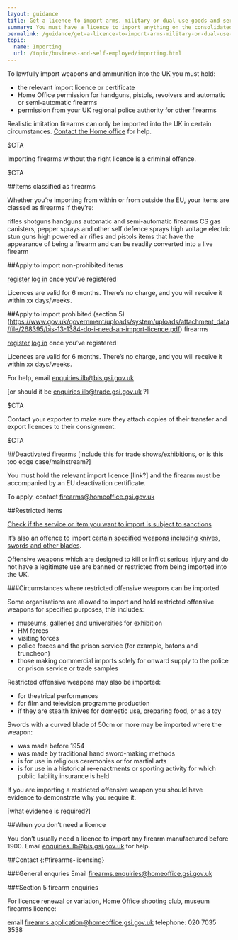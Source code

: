 ```yaml
---
layout: guidance
title: Get a licence to import arms, military or dual use goods and services
summary: You must have a licence to import anything on the consolidated list of strategic military and dual use items (the ‘consolidated military list’).
permalink: /guidance/get-a-licence-to-import-arms-military-or-dual-use-goods-and-services.html
topic:
  name: Importing
  url: /topic/business-and-self-employed/importing.html
---
```


To lawfully import weapons and ammunition into the UK you must hold:

- the relevant import licence or certificate
- Home Office permission for handguns, pistols, revolvers and automatic or semi-automatic firearms
- permission from your UK regional police authority for other firearms


Realistic imitation firearms can only be imported into the UK in certain circumstances. [Contact the Home office](f#irearms-licensing) for help.


$CTA


Importing firearms without the right licence is a criminal offence.


$CTA


##Items classified as firearms


Whether you’re importing from within or from outside the EU, your items are classed as firearms if they’re:


rifles
shotguns
handguns
automatic and semi-automatic firearms
CS gas canisters, pepper sprays and other self defence sprays
high voltage electric stun guns
high powered air rifles and pistols
items that have the appearance of being a firearm and can be readily converted into a live firearm


##Apply to import non-prohibited items


[register](https://www.spiretest.trade.gov.uk/spireuat/fox)
[log in](https://www.spiretest.trade.gov.uk/spireuat/fox/espire/LOGIN/login) once you’ve registered


Licences are valid for 6 months. There’s no charge, and you will receive it within xx days/weeks.


##Apply to import prohibited (section 5)(https://www.gov.uk/government/uploads/system/uploads/attachment_data/file/268395/bis-13-1384-do-i-need-an-import-licence.pdf) firearms


[register](https://www.ilb.trade.gov.uk/icms/fox/icms/)
[log in](https://www.ilb.trade.gov.uk/icms/fox/live/IMP_LOGIN/login) once you’ve registered


Licences are valid for 6 months. There’s no charge, and you will receive it within xx days/weeks.


For help, email <enquiries.ilb@bis.gsi.gov.uk>


[or should it be enquiries.ilb@trade.gsi.gov.uk ?]


$CTA


Contact your exporter to make sure they attach copies of their transfer and export licences to their consignment.


$CTA


##Deactivated firearms [include this for trade shows/exhibitions, or is this too edge case/mainstream?]

You must hold the relevant import licence [link?] and the firearm must be accompanied by an EU deactivation certificate.

To apply, contact <firearms@homeoffice.gsi.gov.uk>      


##Restricted items

[Check if the service or item you want to import is subject to sanctions](https://www.gov.uk/guidance/import-controls#notices-to-importers)

It’s also an offence to import [certain specified weapons including knives, swords and other blades](https://www.gov.uk/guidance/import-controls-on-offensive-weapons#importing-knives-swords-and-other-offensive-weapons-into-the-uk).

Offensive weapons which are designed to kill or inflict serious injury and do not have a legitimate use are banned or restricted from being imported into the UK.


###Circumstances where restricted offensive weapons can be imported

Some organisations are allowed to import and hold restricted offensive weapons for specified purposes, this includes:

- museums, galleries and universities for exhibition
- HM forces
- visiting forces
- police forces and the prison service (for example, batons and truncheon)
- those making commercial imports solely for onward supply to the police or prison service or trade samples

Restricted offensive weapons may also be imported:

- for theatrical performances
- for film and television programme production
- if they are stealth knives for domestic use, preparing food, or as a toy

Swords with a curved blade of 50cm or more may be imported where the weapon:

- was made before 1954
- was made by traditional hand sword-making methods
- is for use in religious ceremonies or for martial arts
- is for use in a historical re-enactments or sporting activity for which public liability insurance is held

If you are importing a restricted offensive weapon you should have evidence to demonstrate why you require it.

[what evidence is required?]

##When you don’t need a licence       

You don’t usually need a licence to import any firearm manufactured before 1900. Email <enquiries.ilb@bis.gsi.gov.uk> for help.          

##Contact
{:#firearms-licensing}

###General enquries
Email <firearms.enquiries@homeoffice.gsi.gov.uk>

###Section 5 firearm enquiries

For licence renewal or variation, Home Office shooting club, museum firearms licence:

email <firearms.application@homeoffice.gsi.gov.uk>
telephone: 020 7035 3538
